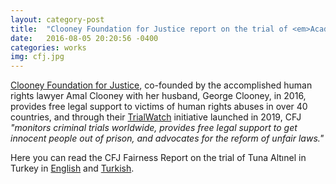 ```yaml
---
layout: category-post
title:  "Clooney Foundation for Justice report on the trial of <em>Academic for Peace</em> Tuna Altınel"
date:   2016-08-05 20:20:56 -0400
categories: works
img: cfj.jpg
---
```


[Clooney Foundation for Justice](https://cfj.org), co-founded by the accomplished human rights lawyer Amal Clooney with her husband, George Clooney, in 2016, provides free legal support to victims of human rights abuses in over 40 countries, and through their [TrialWatch](https://cfj.org/trialwatch/) initiative launched in 2019, CFJ *"monitors criminal trials worldwide, provides free legal support to get innocent people out of prison, and advocates for the reform of unfair laws."*

Here you can read the CFJ Fairness Report on the trial of Tuna Altınel in Turkey in [English](https://cfj.org/wp-content/uploads/2023/07/Fairness-Report-on-the-Trial-of-Tuna-Altinel-in-Turkey.pdf) and [Turkish](https://cfj.org/wp-content/uploads/2020/08/Turkish_Fairness-Report-on-the-Trial-of-Tuna-Altinel-in-Turkey.pdf).
